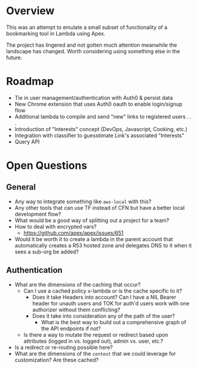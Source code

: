 # Overview
This was an attempt to emulate a small subset of functionality of a bookmarking tool in Lambda using Apex.

The project has lingered and not gotten much attention meanwhile the landscape has changed.  Worth considering using something else in the future.

# Roadmap
- Tie in user management/authentication with Auth0 & persist data
- New Chrome extension that uses Auth0 oauth to enable login/signup flow
- Additional lambda to compile and send "new" links to registered users
.
.
.
- Introduction of "Interests" concept (DevOps, Javascript, Cooking, etc.)
- Integration with classifier to guesstimate Link's associated "Interests"
- Query API

# Open Questions
## General
- Any way to integrate something like `aws-local` with this?
- Any other tools that can use TF instead of CFN but have a better local development flow?
- What would be a good way of splitting out a project for a team?
- How to deal with encrypted vars?
  - https://github.com/apex/apex/issues/651
- Would it be worth it to create a lambda in the parent account that automatically creates a R53 hosted zone and delegates DNS to it when it sees a sub-org be added?

## Authentication
- What are the dimensions of the caching that occur?
  - Can I use a cached policy x-lambda or is the cache specific to it?
    - Does it take Headers into account?  Can I have a NIL Bearer header for unauth users and TOK for auth'd users work with one authorizer without them conflicting?
    - Does it take into consideration any of the path of the user?
      - What is the best way to build out a comprehensive graph of the API endpoints if not?
  - Is there a way to mutate the request or redirect based upon attributes (logged in vs. logged out), admin vs. user, etc.?
- Is a redirect or re-routing possible here?
- What are the dimensions of the `context` that we could leverage for customization?  Are these cached?